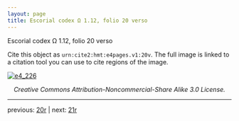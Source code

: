 ```yaml
---
layout: page
title: Escorial codex Ω 1.12, folio 20 verso
---
```


Escorial codex Ω 1.12, folio 20 verso

Cite this object as `urn:cite2:hmt:e4pages.v1:20v`.  The full image is linked to a citation tool you can use to cite regions of the image.

[![e4_226](http://www.homermultitext.org/iipsrv?IIIF=/project/homer/pyramidal/deepzoom/hmt/e4img/2017a/e4_226.tif/full/800,/0/default.jpg)](http://www.homermultitext.org/ict2/?urn=urn:cite2:hmt:e4img.2017a:e4_226) 

<p style="text-align: center; font-style: italic;">Creative Commons Attribution-Noncommercial-Share Alike 3.0 License.</p>

---

previous: [20r](../20r/) | next: [21r](../21r/)